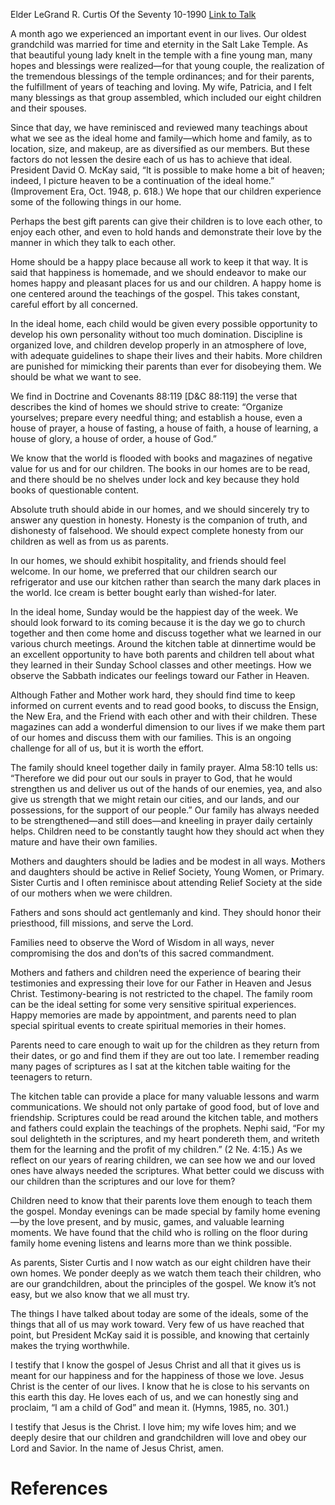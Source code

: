 Elder LeGrand R. Curtis
Of the Seventy
10-1990
[Link to Talk](https://www.churchofjesuschrist.org/study/general-conference/1990/10/happiness-is-homemade?lang=eng)

A month ago we experienced an important event in our lives. Our oldest grandchild was married for time and eternity in the Salt Lake Temple. As that beautiful young lady knelt in the temple with a fine young man, many hopes and blessings were realized—for that young couple, the realization of the tremendous blessings of the temple ordinances; and for their parents, the fulfillment of years of teaching and loving. My wife, Patricia, and I felt many blessings as that group assembled, which included our eight children and their spouses.

Since that day, we have reminisced and reviewed many teachings about what we see as the ideal home and family—which home and family, as to location, size, and makeup, are as diversified as our members. But these factors do not lessen the desire each of us has to achieve that ideal. President David O. McKay said, “It is possible to make home a bit of heaven; indeed, I picture heaven to be a continuation of the ideal home.” (Improvement Era, Oct. 1948, p. 618.) We hope that our children experience some of the following things in our home.

Perhaps the best gift parents can give their children is to love each other, to enjoy each other, and even to hold hands and demonstrate their love by the manner in which they talk to each other.

Home should be a happy place because all work to keep it that way. It is said that happiness is homemade, and we should endeavor to make our homes happy and pleasant places for us and our children. A happy home is one centered around the teachings of the gospel. This takes constant, careful effort by all concerned.

In the ideal home, each child would be given every possible opportunity to develop his own personality without too much domination. Discipline is organized love, and children develop properly in an atmosphere of love, with adequate guidelines to shape their lives and their habits. More children are punished for mimicking their parents than ever for disobeying them. We should be what we want to see.

We find in Doctrine and Covenants 88:119 [D&C 88:119] the verse that describes the kind of homes we should strive to create: “Organize yourselves; prepare every needful thing; and establish a house, even a house of prayer, a house of fasting, a house of faith, a house of learning, a house of glory, a house of order, a house of God.”

We know that the world is flooded with books and magazines of negative value for us and for our children. The books in our homes are to be read, and there should be no shelves under lock and key because they hold books of questionable content.

Absolute truth should abide in our homes, and we should sincerely try to answer any question in honesty. Honesty is the companion of truth, and dishonesty of falsehood. We should expect complete honesty from our children as well as from us as parents.

In our homes, we should exhibit hospitality, and friends should feel welcome. In our home, we preferred that our children search our refrigerator and use our kitchen rather than search the many dark places in the world. Ice cream is better bought early than wished-for later.

In the ideal home, Sunday would be the happiest day of the week. We should look forward to its coming because it is the day we go to church together and then come home and discuss together what we learned in our various church meetings. Around the kitchen table at dinnertime would be an excellent opportunity to have both parents and children tell about what they learned in their Sunday School classes and other meetings. How we observe the Sabbath indicates our feelings toward our Father in Heaven.

Although Father and Mother work hard, they should find time to keep informed on current events and to read good books, to discuss the Ensign, the New Era, and the Friend with each other and with their children. These magazines can add a wonderful dimension to our lives if we make them part of our homes and discuss them with our families. This is an ongoing challenge for all of us, but it is worth the effort.

The family should kneel together daily in family prayer. Alma 58:10 tells us: “Therefore we did pour out our souls in prayer to God, that he would strengthen us and deliver us out of the hands of our enemies, yea, and also give us strength that we might retain our cities, and our lands, and our possessions, for the support of our people.” Our family has always needed to be strengthened—and still does—and kneeling in prayer daily certainly helps. Children need to be constantly taught how they should act when they mature and have their own families.

Mothers and daughters should be ladies and be modest in all ways. Mothers and daughters should be active in Relief Society, Young Women, or Primary. Sister Curtis and I often reminisce about attending Relief Society at the side of our mothers when we were children.

Fathers and sons should act gentlemanly and kind. They should honor their priesthood, fill missions, and serve the Lord.

Families need to observe the Word of Wisdom in all ways, never compromising the dos and don’ts of this sacred commandment.

Mothers and fathers and children need the experience of bearing their testimonies and expressing their love for our Father in Heaven and Jesus Christ. Testimony-bearing is not restricted to the chapel. The family room can be the ideal setting for some very sensitive spiritual experiences. Happy memories are made by appointment, and parents need to plan special spiritual events to create spiritual memories in their homes.

Parents need to care enough to wait up for the children as they return from their dates, or go and find them if they are out too late. I remember reading many pages of scriptures as I sat at the kitchen table waiting for the teenagers to return.

The kitchen table can provide a place for many valuable lessons and warm communications. We should not only partake of good food, but of love and friendship. Scriptures could be read around the kitchen table, and mothers and fathers could explain the teachings of the prophets. Nephi said, “For my soul delighteth in the scriptures, and my heart pondereth them, and writeth them for the learning and the profit of my children.” (2 Ne. 4:15.) As we reflect on our years of rearing children, we can see how we and our loved ones have always needed the scriptures. What better could we discuss with our children than the scriptures and our love for them?

Children need to know that their parents love them enough to teach them the gospel. Monday evenings can be made special by family home evening—by the love present, and by music, games, and valuable learning moments. We have found that the child who is rolling on the floor during family home evening listens and learns more than we think possible.

As parents, Sister Curtis and I now watch as our eight children have their own homes. We ponder deeply as we watch them teach their children, who are our grandchildren, about the principles of the gospel. We know it’s not easy, but we also know that we all must try.

The things I have talked about today are some of the ideals, some of the things that all of us may work toward. Very few of us have reached that point, but President McKay said it is possible, and knowing that certainly makes the trying worthwhile.

I testify that I know the gospel of Jesus Christ and all that it gives us is meant for our happiness and for the happiness of those we love. Jesus Christ is the center of our lives. I know that he is close to his servants on this earth this day. He loves each of us, and we can honestly sing and proclaim, “I am a child of God” and mean it. (Hymns, 1985, no. 301.)

I testify that Jesus is the Christ. I love him; my wife loves him; and we deeply desire that our children and grandchildren will love and obey our Lord and Savior. In the name of Jesus Christ, amen.

# References
